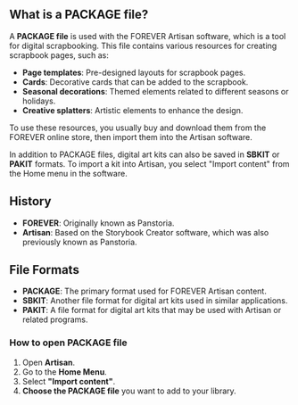 ## What is a PACKAGE file?

A **PACKAGE file** is used with the FOREVER Artisan software, which is a tool for digital scrapbooking. This file contains various resources for creating scrapbook pages, such as:

-   **Page templates**: Pre-designed layouts for scrapbook pages.
-   **Cards**: Decorative cards that can be added to the scrapbook.
-   **Seasonal decorations**: Themed elements related to different seasons or holidays.
-   **Creative splatters**: Artistic elements to enhance the design.

To use these resources, you usually buy and download them from the FOREVER online store, then import them into the Artisan software.

In addition to PACKAGE files, digital art kits can also be saved in **SBKIT** or **PAKIT** formats. To import a kit into Artisan, you select "Import content" from the Home menu in the software.

## History

-   **FOREVER**: Originally known as Panstoria.
-   **Artisan**: Based on the Storybook Creator software, which was also previously known as Panstoria.

## File Formats

-   **PACKAGE**: The primary format used for FOREVER Artisan content.
-   **SBKIT**: Another file format for digital art kits used in similar applications.
-   **PAKIT**: A file format for digital art kits that may be used with Artisan or related programs.


### How to open PACKAGE file

1.  Open **Artisan**.
2.  Go to the **Home Menu**.
3.  Select **"Import content"**.
4.  **Choose the PACKAGE file** you want to add to your library.
